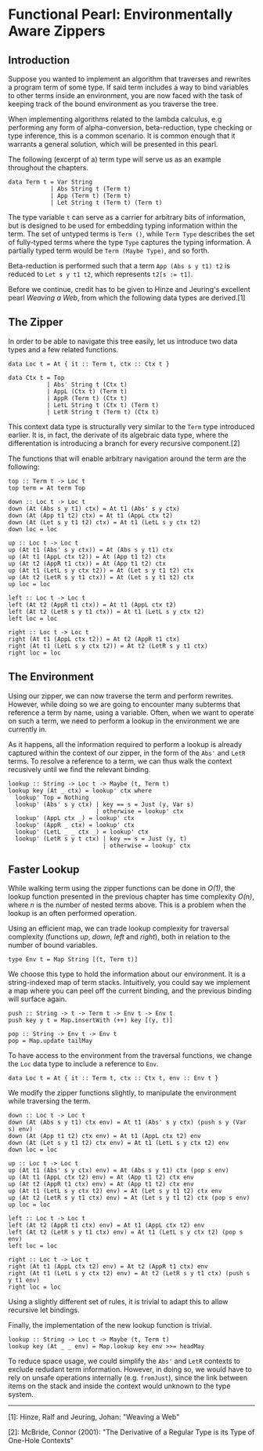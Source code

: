 # Functional Pearl: Environmentally Aware Zippers

## Introduction

Suppose you wanted to implement an algorithm that traverses and rewrites a program term of some type. If said term includes a way to bind variables to other terms inside an environment, you are now faced with the task of keeping track of the bound environment as you traverse the tree.

When implementing algorithms related to the lambda calculus, e.g performing any form of alpha-conversion, beta-reduction, type checking or type inference, this is a common scenario. It is common enough that it warrants a general solution, which will be presented in this pearl.

The following (excerpt of a) term type will serve us as an example throughout the chapters.

    data Term t = Var String
                | Abs String t (Term t)
                | App (Term t) (Term t)
                | Let String t (Term t) (Term t)
            
The type variable `t` can serve as a carrier for arbitrary bits of information, but is designed to be used for embedding typing information within the term. The set of untyped terms is `Term ()`, while `Term Type` describes the set of fully-typed terms where the type `Type` captures the typing information. A partially typed term would be `Term (Maybe Type)`, and so forth.

Beta-reduction is performed such that a term `App (Abs s y t1) t2` is reduced to `Let s y t1 t2`, which represents `t2[s := t1]`.

Before we continue, credit has to be given to Hinze and Jeuring's excellent pearl _Weaving a Web_, from which the following data types are derived.[1]

## The Zipper

In order to be able to navigate this tree easily, let us introduce two data types and a few related functions.

    data Loc t = At { it :: Term t, ctx :: Ctx t }

    data Ctx t = Top
               | Abs' String t (Ctx t)
               | AppL (Ctx t) (Term t)
               | AppR (Term t) (Ctx t)
               | LetL String t (Ctx t) (Term t)
               | LetR String t (Term t) (Ctx t)

This context data type is structurally very similar to the `Term` type introduced earlier. It is, in fact, the derivate of its algebraic data type, where the differentation is introducing a branch for every recursive component.[2]

The functions that will enable arbitrary navigation around the term are the following:

    top :: Term t -> Loc t
    top term = At term Top

    down :: Loc t -> Loc t
    down (At (Abs s y t1) ctx) = At t1 (Abs' s y ctx)
    down (At (App t1 t2) ctx) = At t1 (AppL ctx t2)
    down (At (Let s y t1 t2) ctx) = At t1 (LetL s y ctx t2)
    down loc = loc

    up :: Loc t -> Loc t
    up (At t1 (Abs' s y ctx)) = At (Abs s y t1) ctx
    up (At t1 (AppL ctx t2)) = At (App t1 t2) ctx
    up (At t2 (AppR t1 ctx)) = At (App t1 t2) ctx
    up (At t1 (LetL s y ctx t2)) = At (Let s y t1 t2) ctx
    up (At t2 (LetR s y t1 ctx)) = At (Let s y t1 t2) ctx
    up loc = loc

    left :: Loc t -> Loc t
    left (At t2 (AppR t1 ctx)) = At t1 (AppL ctx t2)
    left (At t2 (LetR s y t1 ctx)) = At t1 (LetL s y ctx t2)
    left loc = loc

    right :: Loc t -> Loc t
    right (At t1 (AppL ctx t2)) = At t2 (AppR t1 ctx)
    right (At t1 (LetL s y ctx t2)) = At t2 (LetR s y t1 ctx)
    right loc = loc

## The Environment

Using our zipper, we can now traverse the term and perform rewrites. However, while doing so we are going to encounter many subterms that reference a term by name, using a variable. Often, when we want to operate on such a term, we need to perform a lookup in the environment we are currently in.

As it happens, all the information required to perform a lookup is already captured within the context of our zipper, in the form of the `Abs'` and `LetR` terms. To resolve a reference to a term, we can thus walk the context recusively until we find the relevant binding.

    lookup :: String -> Loc t -> Maybe (t, Term t)
    lookup key (At _ ctx) = lookup' ctx where
      lookup' Top = Nothing
      lookup' (Abs' s y ctx) | key == s = Just (y, Var s)
                             | otherwise = lookup' ctx
      lookup' (AppL ctx _) = lookup' ctx
      lookup' (AppR _ ctx) = lookup' ctx
      lookup' (LetL _ _ ctx _) = lookup' ctx
      lookup' (LetR s y t ctx) | key == s = Just (y, t)
                               | otherwise = lookup' ctx


## Faster Lookup

While walking term using the zipper functions can be done in _O(1)_, the lookup function presented in the previous chapter has time complexity _O(n)_, where _n_ is the number of nested terms above. This is a problem when the lookup is an often performed operation.

Using an efficient map, we can trade lookup complexity for traversal complexity (functions _up_, _down_, _left_ and _right_), both in relation to the number of bound variables.

    type Env t = Map String [(t, Term t)]
    
We choose this type to hold the information about our environment. It is a string-indexed map of term stacks. Intuitively, you could say we implement a map where you can peel off the current binding, and the previous binding will surface again.

    push :: String -> t -> Term t -> Env t -> Env t
    push key y t = Map.insertWith (++) key [(y, t)]

    pop :: String -> Env t -> Env t
    pop = Map.update tailMay

To have access to the environment from the traversal functions, we change the `Loc` data type to include a reference to `Env`.

    data Loc t = At { it :: Term t, ctx :: Ctx t, env :: Env t }

We modify the zipper functions slightly, to manipulate the environment while traversing the term.

    down :: Loc t -> Loc t
    down (At (Abs s y t1) ctx env) = At t1 (Abs' s y ctx) (push s y (Var s) env)
    down (At (App t1 t2) ctx env) = At t1 (AppL ctx t2) env
    down (At (Let s y t1 t2) ctx env) = At t1 (LetL s y ctx t2) env
    down loc = loc

    up :: Loc t -> Loc t
    up (At t1 (Abs' s y ctx) env) = At (Abs s y t1) ctx (pop s env)
    up (At t1 (AppL ctx t2) env) = At (App t1 t2) ctx env
    up (At t2 (AppR t1 ctx) env) = At (App t1 t2) ctx env
    up (At t1 (LetL s y ctx t2) env) = At (Let s y t1 t2) ctx env
    up (At t2 (LetR s y t1 ctx) env) = At (Let s y t1 t2) ctx (pop s env)
    up loc = loc

    left :: Loc t -> Loc t
    left (At t2 (AppR t1 ctx) env) = At t1 (AppL ctx t2) env
    left (At t2 (LetR s y t1 ctx) env) = At t1 (LetL s y ctx t2) (pop s env)
    left loc = loc

    right :: Loc t -> Loc t
    right (At t1 (AppL ctx t2) env) = At t2 (AppR t1 ctx) env
    right (At t1 (LetL s y ctx t2) env) = At t2 (LetR s y t1 ctx) (push s y t1 env)
    right loc = loc

Using a slightly different set of rules, it is trivial to adapt this to allow recursive let bindings.

Finally, the implementation of the new lookup function is trivial.

    lookup :: String -> Loc t -> Maybe (t, Term t)
    lookup key (At _ _ env) = Map.lookup key env >>= headMay

To reduce space usage, we could simplify the `Abs'` and `LetR` contexts to exclude redudant term information. However, in doing so, we would have to rely on unsafe operations internally (e.g. `fromJust`), since the link between items on the stack and inside the context would unknown to the type system.

---
    
[1]: Hinze, Ralf and Jeuring, Johan: "Weaving a Web"

[2]: McBride, Connor (2001): "The Derivative of a Regular Type is its Type of One-Hole Contexts"